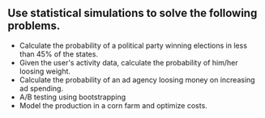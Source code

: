 ## Use statistical simulations to solve the following problems.

* Calculate the probability of a political party winning elections in less than 45% of the states.
* Given the user's activity data, calculate the probability of him/her loosing weight.
* Calculate the probability of an ad agency loosing money on increasing ad spending.
* A/B testing using bootstrapping 
* Model the production in a corn farm and optimize costs. 
